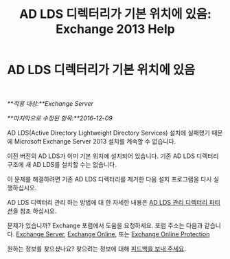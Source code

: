 ﻿---
title: 'AD LDS 디렉터리가 기본 위치에 있음: Exchange 2013 Help'
TOCTitle: AD LDS 디렉터리가 기본 위치에 있음
ms:assetid: cf830dec-dd74-47b2-bee2-b8956f8023ce
ms:mtpsurl: https://technet.microsoft.com/ko-kr/library/ms.exch.setupreadiness.adamdatapathexists(v=EXCHG.150)
ms:contentKeyID: 50484201
ms.date: 05/22/2018
mtps_version: v=EXCHG.150
ms.translationtype: MT
---

# AD LDS 디렉터리가 기본 위치에 있음

 

_**적용 대상:**Exchange Server_

_**마지막으로 수정된 항목:**2016-12-09_

AD LDS(Active Directory Lightweight Directory Services) 설치에 실패했기 때문에 Microsoft Exchange Server 2013 설치를 계속할 수 없습니다.

이전 버전의 AD LDS가 이미 기본 위치에 설치되어 있습니다. 기존 AD LDS 디렉터리 구조에 새 AD LDS를 설치할 수는 없습니다.

이 문제를 해결하려면 기존 AD LDS 디렉터리를 제거한 다음 설치 프로그램을 다시 실행하십시오.

AD LDS 디렉터리 관리 하는 방법에 대 한 자세한 내용은 [AD LDS 관리 디렉터리 파티션](https://go.microsoft.com/fwlink/p/?linkid=272302)을 참조 하십시오.

문제가 있습니까? Exchange 포럼에서 도움을 요청하세요. 포럼 주소는 다음과 같습니다. [Exchange Server](https://go.microsoft.com/fwlink/p/?linkid=60612), [Exchange Online](https://go.microsoft.com/fwlink/p/?linkid=267542), 또는 [Exchange Online Protection](https://go.microsoft.com/fwlink/p/?linkid=285351)

원하는 정보를 찾으셨나요? 찾으려는 정보에 대해 [피드백을 보내 주세요](mailto:exsetuphelpfeedback@microsoft.com?subject=exchange%202013%20setup%20help%20feedback).

